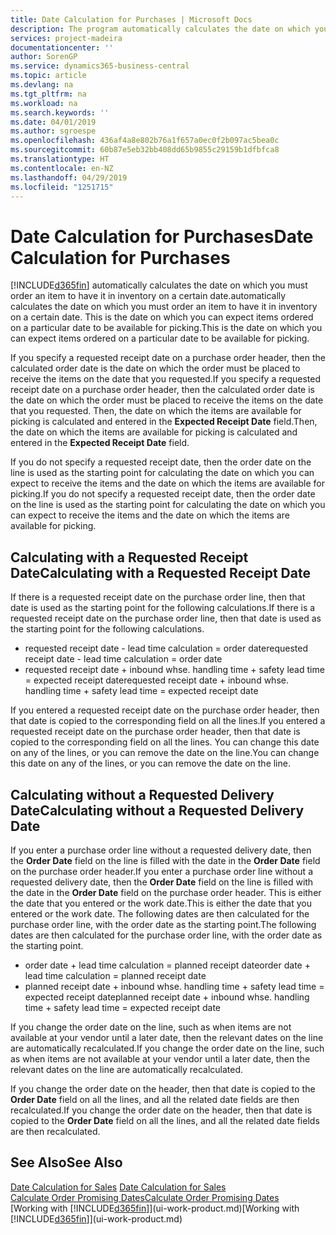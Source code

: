 ```yaml
---
title: Date Calculation for Purchases | Microsoft Docs
description: The program automatically calculates the date on which you must order an item to have it in inventory on a certain date. This is the date on which you can expect items ordered on a particular date to be available for picking.
services: project-madeira
documentationcenter: ''
author: SorenGP
ms.service: dynamics365-business-central
ms.topic: article
ms.devlang: na
ms.tgt_pltfrm: na
ms.workload: na
ms.search.keywords: ''
ms.date: 04/01/2019
ms.author: sgroespe
ms.openlocfilehash: 436af4a8e802b76a1f657a0ec0f2b097ac5bea0c
ms.sourcegitcommit: 60b87e5eb32bb408dd65b9855c29159b1dfbfca8
ms.translationtype: HT
ms.contentlocale: en-NZ
ms.lasthandoff: 04/29/2019
ms.locfileid: "1251715"
---
```

# <a name="date-calculation-for-purchases"></a><span data-ttu-id="aab0f-104">Date Calculation for Purchases</span><span class="sxs-lookup"><span data-stu-id="aab0f-104">Date Calculation for Purchases</span></span>
[!INCLUDE[d365fin](includes/d365fin_md.md)] <span data-ttu-id="aab0f-105">automatically calculates the date on which you must order an item to have it in inventory on a certain date.</span><span class="sxs-lookup"><span data-stu-id="aab0f-105">automatically calculates the date on which you must order an item to have it in inventory on a certain date.</span></span> <span data-ttu-id="aab0f-106">This is the date on which you can expect items ordered on a particular date to be available for picking.</span><span class="sxs-lookup"><span data-stu-id="aab0f-106">This is the date on which you can expect items ordered on a particular date to be available for picking.</span></span>  

<span data-ttu-id="aab0f-107">If you specify a requested receipt date on a purchase order header, then the calculated order date is the date on which the order must be placed to receive the items on the date that you requested.</span><span class="sxs-lookup"><span data-stu-id="aab0f-107">If you specify a requested receipt date on a purchase order header, then the calculated order date is the date on which the order must be placed to receive the items on the date that you requested.</span></span> <span data-ttu-id="aab0f-108">Then, the date on which the items are available for picking is calculated and entered in the **Expected Receipt Date** field.</span><span class="sxs-lookup"><span data-stu-id="aab0f-108">Then, the date on which the items are available for picking is calculated and entered in the **Expected Receipt Date** field.</span></span>  

<span data-ttu-id="aab0f-109">If you do not specify a requested receipt date, then the order date on the line is used as the starting point for calculating the date on which you can expect to receive the items and the date on which the items are available for picking.</span><span class="sxs-lookup"><span data-stu-id="aab0f-109">If you do not specify a requested receipt date, then the order date on the line is used as the starting point for calculating the date on which you can expect to receive the items and the date on which the items are available for picking.</span></span>  

## <a name="calculating-with-a-requested-receipt-date"></a><span data-ttu-id="aab0f-110">Calculating with a Requested Receipt Date</span><span class="sxs-lookup"><span data-stu-id="aab0f-110">Calculating with a Requested Receipt Date</span></span>  
<span data-ttu-id="aab0f-111">If there is a requested receipt date on the purchase order line, then that date is used as the starting point for the following calculations.</span><span class="sxs-lookup"><span data-stu-id="aab0f-111">If there is a requested receipt date on the purchase order line, then that date is used as the starting point for the following calculations.</span></span>  

- <span data-ttu-id="aab0f-112">requested receipt date - lead time calculation = order date</span><span class="sxs-lookup"><span data-stu-id="aab0f-112">requested receipt date - lead time calculation = order date</span></span>  
- <span data-ttu-id="aab0f-113">requested receipt date + inbound whse. handling time + safety lead time = expected receipt date</span><span class="sxs-lookup"><span data-stu-id="aab0f-113">requested receipt date + inbound whse. handling time + safety lead time = expected receipt date</span></span>  

<span data-ttu-id="aab0f-114">If you entered a requested receipt date on the purchase order header, then that date is copied to the corresponding field on all the lines.</span><span class="sxs-lookup"><span data-stu-id="aab0f-114">If you entered a requested receipt date on the purchase order header, then that date is copied to the corresponding field on all the lines.</span></span> <span data-ttu-id="aab0f-115">You can change this date on any of the lines, or you can remove the date on the line.</span><span class="sxs-lookup"><span data-stu-id="aab0f-115">You can change this date on any of the lines, or you can remove the date on the line.</span></span>  

## <a name="calculating-without-a-requested-delivery-date"></a><span data-ttu-id="aab0f-116">Calculating without a Requested Delivery Date</span><span class="sxs-lookup"><span data-stu-id="aab0f-116">Calculating without a Requested Delivery Date</span></span>  
<span data-ttu-id="aab0f-117">If you enter a purchase order line without a requested delivery date, then the **Order Date** field on the line is filled with the date in the **Order Date** field on the purchase order header.</span><span class="sxs-lookup"><span data-stu-id="aab0f-117">If you enter a purchase order line without a requested delivery date, then the **Order Date** field on the line is filled with the date in the **Order Date** field on the purchase order header.</span></span> <span data-ttu-id="aab0f-118">This is either the date that you entered or the work date.</span><span class="sxs-lookup"><span data-stu-id="aab0f-118">This is either the date that you entered or the work date.</span></span> <span data-ttu-id="aab0f-119">The following dates are then calculated for the purchase order line, with the order date as the starting point.</span><span class="sxs-lookup"><span data-stu-id="aab0f-119">The following dates are then calculated for the purchase order line, with the order date as the starting point.</span></span>  

- <span data-ttu-id="aab0f-120">order date + lead time calculation = planned receipt date</span><span class="sxs-lookup"><span data-stu-id="aab0f-120">order date + lead time calculation = planned receipt date</span></span>  
- <span data-ttu-id="aab0f-121">planned receipt date + inbound whse. handling time + safety lead time = expected receipt date</span><span class="sxs-lookup"><span data-stu-id="aab0f-121">planned receipt date + inbound whse. handling time + safety lead time = expected receipt date</span></span>  

<span data-ttu-id="aab0f-122">If you change the order date on the line, such as when items are not available at your vendor until a later date, then the relevant dates on the line are automatically recalculated.</span><span class="sxs-lookup"><span data-stu-id="aab0f-122">If you change the order date on the line, such as when items are not available at your vendor until a later date, then the relevant dates on the line are automatically recalculated.</span></span>  

<span data-ttu-id="aab0f-123">If you change the order date on the header, then that date is copied to the **Order Date** field on all the lines, and all the related date fields are then recalculated.</span><span class="sxs-lookup"><span data-stu-id="aab0f-123">If you change the order date on the header, then that date is copied to the **Order Date** field on all the lines, and all the related date fields are then recalculated.</span></span>  

## <a name="see-also"></a><span data-ttu-id="aab0f-124">See Also</span><span class="sxs-lookup"><span data-stu-id="aab0f-124">See Also</span></span>  
 <span data-ttu-id="aab0f-125">[Date Calculation for Sales](sales-date-calculation-for-sales.md) </span><span class="sxs-lookup"><span data-stu-id="aab0f-125">[Date Calculation for Sales](sales-date-calculation-for-sales.md) </span></span>  
 [<span data-ttu-id="aab0f-126">Calculate Order Promising Dates</span><span class="sxs-lookup"><span data-stu-id="aab0f-126">Calculate Order Promising Dates</span></span>](sales-how-to-calculate-order-promising-dates.md)  
 <span data-ttu-id="aab0f-127">[Working with [!INCLUDE[d365fin](includes/d365fin_md.md)]](ui-work-product.md)</span><span class="sxs-lookup"><span data-stu-id="aab0f-127">[Working with [!INCLUDE[d365fin](includes/d365fin_md.md)]](ui-work-product.md)</span></span>
